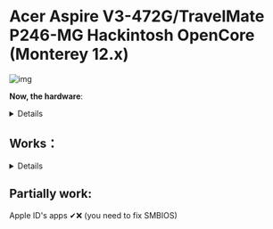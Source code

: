 # Acer Aspire V3-472G/TravelMate P246-MG Hackintosh OpenCore (Monterey 12.x)

[Wireless Support]: https://openintelwireless.github.io/itlwm/#download

![img](https://i.imgur.com/ZJytYpS.png)

**Now, the hardware**:

<details>

Hardware | Model
--- |:--:
CPU | i7 5500U 2 Cores/4 Threads@2,4Ghz
iGPU| Intel HD Graphics 5500
Audio Card | Realtek ALC283
dGPU | NVIDIA GeForce 820M (Not supported on MacOS)
WLAN Card | Intel Dual Band AC 3160 (From E5-471G)
Ethernet | Realtek RTL8111
---
 
**Now, some minimum hardware recommendations**:

---

Hardware | Model
--- |:--:
RAM | Any Samsung, Hynix or Kingston DDR3 8GB(4GBx2).
Audio Card | Any Realtek Audio Card (some Broadcom cards may not work).
WLAN Card | Any Intel network card (A few Realtek cards works externally; Intel supported cards is listed below).
SATA Drive	| Any Solid State Drive (SSD) with 240GB of storage.
IDE Drive | Add a caddy for SATA Output, then, I recommend any Hard Disk with 500GB/1000GB of storage.
---
 
</details>

## Works：

<details>
 
Opencore Bootloader 0.7.5 ✔ (DON'T USE Clear NVRAM or Reset System options) 
 
Integrated Graphics ✔ (taken by system as HD 6000) 

Native Screen ✔ (1366x768) 

Multi Screen ✔ (Native + Any up 3840x2160) 

RJ45 Ethernet Connection ✔
 
USB Ports ✔ (2.0, 3.0/3.1) 

Touchpad ✔ (It's partially working, some gestures may not work; If you use dual boot, touchpad may not work on Windows/Linux/BSD for ACPI changes)
 
HDMI ✔ (Works fully, HDMI Audio works too).

VGA ✔

Camera ✔
 
Card Reader ✔ (Now it's works) 

Keyboard shortcuts ✔ (At least, volume, touchpad and brightness control; hibernate, and network may not work)

Screen Backlit ✔ (Backlight work as in Linux distros)
**For using brightness control: pressing "Pause" (up backlit ☀+) and "Lock Scroll" (down Backlit ☼-)**.
 
Audio Card ✔ (Now it's fixed *thanks to Alejandro Barreiro from Hackintosh Hispanic 2.0 telegram group*, change "alcid" bootflag *In config.plist --> NVRAM --> Add --> 7C436110-AB2A-4BBB-A880-FE41995C9F82 --> boot-args* for the supported coded for you audio hardware (list below): https://github.com/acidanthera/AppleALC/wiki/Supported-codecs).

Battery Stats & Charge level ✔ (But for ACPI modifications, may have some of battery drain)

Hibernate ✔ (If you did Dualboot with Windows, works partially in this OS)
 
Bluetooth ✔ (Fully working; this EFI build is for Intel Cards only).

WLAN ✔ (Always that you have an Intel Dual Band *support table below*):

## Supported WLAN Cards (by Intel):
---

Generation | Models
---|:--:
3xxx | Dual Band AC 3160, Dual Band AC 3165, Dual Band AC 3168
4xxx | Dual Band AC 4165
7xxx | Dual Band AC 7260, Dual Band AC 7265
8xxx | Dual Band AC 8260, Dual Band AC 8265
9xxx | Dual Band AC 9260, Dual Band AC 9461, Dual Band AC 9462, Dual Band AC 9560 
---
This EFI use Airportitlwm for fix Wi-Fi connection, see newer hardware in [Wireless Support]
 
</details>

## Partially work:

Apple ID's apps ✔❌ (you need to fix SMBIOS)
 

 
